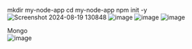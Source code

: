 mkdir my-node-app cd my-node-app npm init -y
![Screenshot 2024-08-19 130848](https://github.com/user-attachments/assets/c104f006-16f9-4b3c-a623-cbe196e270d5)
![image](https://github.com/user-attachments/assets/eaf19079-501d-4b9f-9069-caec0bbd0a64)
![image](https://github.com/user-attachments/assets/d1d19d69-993c-4395-9c04-d50c8f76bbe3)
![image](https://github.com/user-attachments/assets/af832e20-7ece-4026-8f61-d2934b051f93)

Mongo  
![image](https://github.com/user-attachments/assets/56f84c37-e6ae-4ab8-8102-00efb6bc36f8)
